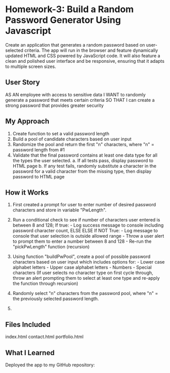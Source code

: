 # Homework-3: Build a Random Password Generator Using Javascript
Create an application that generates a random password based on user-selected criteria. The app will run in the browser and feature dynamically updated HTML and CSS powered by JavaScript code. It will also feature a clean and polished user interface and be responsive, ensuring that it adapts to multiple screen sizes.

## User Story
AS AN employee with access to sensitive data
I WANT to randomly generate a password that meets certain criteria
SO THAT I can create a strong password that provides greater security


## My Approach
1. Create function to set a valid password length
2. Build a pool of candidate characters based on user input
3. Randomize the pool and return the first "n" characters, where "n" = password length from #1
4. Validate that the final password contains at least one data type for all the types the user selected.
    a. If all tests pass, display password to HTML page
    b. If any test fails, randomly substitute a character in the password for a valid character from the missing type, then display password to HTML page


## How it Works
1. First created a prompt for user to enter number of desired password characters and store in variable "PwLength".

2. Run a conditional check to see if number of characters user entered is between 8 and 128;
    If true:
        - Log success message to console including password character count, ELSE
    ELSE If NOT True:
        - Log message to console that user selection is outside allowed range
        - Throw a user alert to prompt them to enter a number between 8 and 128
        - Re-run the "pickPwLength" function (recursion)

3. Using function "buildPwPool", create a pool of possible password characters based on user input which includes options for:
        - Lower case alphabet letters
        - Upper case alphabet letters
        - Numbers
        - Special characters
    (If user selects no character type on first cycle through, throw an alert prompting them to select at least one type and re-apply the function through recursion)

4. Randomly select "n" characters from the password pool, where "n" = the previously selected password length.

5. 

## Files Included
index.html
contact.html
portfolio.html

## What I Learned


Deployed the app to my GitHub repository:
<insert link>
<insert link>
  
